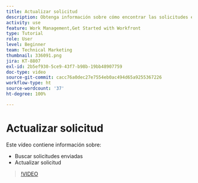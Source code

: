 ```yaml
---
title: Actualizar solicitud
description: Obtenga información sobre cómo encontrar las solicitudes enviadas y realice una actualización de dichas solicitudes en  [!DNL  Workfront].
activity: use
feature: Work Management,Get Started with Workfront
type: Tutorial
role: User
level: Beginner
team: Technical Marketing
thumbnail: 336091.png
jira: KT-8807
exl-id: 2b5ef930-5ce9-43f7-b98b-19bb48907759
doc-type: video
source-git-commit: cacc76a0dec27e7554eb0ac494d65a9255367226
workflow-type: ht
source-wordcount: '37'
ht-degree: 100%

---
```


# Actualizar solicitud

Este vídeo contiene información sobre:

* Buscar solicitudes enviadas
* Actualizar solicitud

>[!VIDEO](https://video.tv.adobe.com/v/336091/?quality=12&learn=on)
